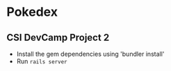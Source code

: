 # Pokedex
## CSI DevCamp Project 2
- Install the gem dependencies using 'bundler install'
- Run `rails server`
